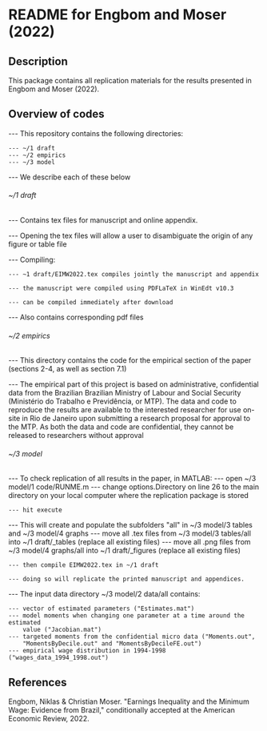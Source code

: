 # README for Engbom and Moser (2022)


## Description

This package contains all replication materials for the results presented in Engbom and Moser (2022).


## Overview of codes
--- This repository contains the following directories:

	--- ~/1 draft
	--- ~/2 empirics
	--- ~/3 model

--- We describe each of these below


###### ~/1 draft

--- Contains tex files for manuscript and online appendix.


--- Opening the tex files will allow a user to disambiguate the origin of any figure or 
	table file


--- Compiling:

	--- ~1 draft/EIMW2022.tex compiles jointly the manuscript and appendix

	--- the manuscript were compiled using PDFLaTeX in WinEdt v10.3

	--- can be compiled immediately after download


--- Also contains corresponding pdf files


###### ~/2 empirics 

--- This directory contains the code for the empirical section of the paper 
	(sections 2-4, as well as section 7.1)

--- The empirical part of this project is based on administrative, confidential data 
	from the Brazilian Brazilian Ministry of Labour and Social Security (Ministério
	do Trabalho e Previdência, or MTP). The data and code to reproduce the results
	are available to the interested researcher for use on-site in Rio de Janeiro upon
	submitting a research proposal for approval to the MTP. As both the data and
	code are confidential, they cannot be released to researchers without approval




###### ~/3 model

--- To check replication of all results in the paper, in MATLAB:
	--- open ~/3 model/1 code/RUNME.m
	--- change options.Directory on line 26 to the main directory on your local 
		computer where the replication package is stored 

	--- hit execute

--- This will create and populate the subfolders "all" in ~/3 model/3 tables and 
	 ~/3 model/4 graphs
	--- move all .tex files from ~/3 model/3 tables/all into ~/1 draft/_tables
		(replace all existing files)
	--- move all .png files from ~/3 model/4 graphs/all into ~/1 draft/_figures 
		(replace all existing files)

	--- then compile EIMW2022.tex in ~/1 draft

	--- doing so will replicate the printed manuscript and appendices.

--- The input data directory ~/3 model/2 data/all contains:

	--- vector of estimated parameters ("Estimates.mat")
	--- model moments when changing one parameter at a time around the estimated
	 	value ("Jacobian.mat")
	--- targeted moments from the confidential micro data ("Moments.out", 
		"MomentsByDecile.out" and "MomentsByDecileFE.out")
	--- empirical wage distribution in 1994-1998 ("wages_data_1994_1998.out")


## References

Engbom, Niklas & Christian Moser. "Earnings Inequality and the Minimum Wage: Evidence from Brazil," conditionally accepted at the American Economic Review, 2022.

